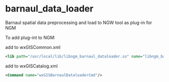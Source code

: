 # barnaul_data_loader
Barnaul spatial data preprocessing and load to NGW tool as plug-in for NGM

To add plug-int to NGM:

add to wxGISCommon.xml 
```xml
<lib path="/usr/local/lib/libngm_barnaul_dataloader.so" name="libngm_barnaul_dataloader"/>
```

add to wxGISCatalog.xml
```xml
<Command name="wxGISBarnaulDataloaderCmd"/>
```
